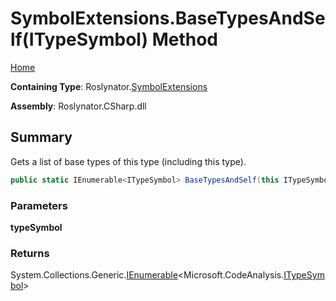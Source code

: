 <a name="_top"></a>

# SymbolExtensions\.BaseTypesAndSelf\(ITypeSymbol\) Method

[Home](../../../README.md#_top)

**Containing Type**: Roslynator\.[SymbolExtensions](../README.md#_top)

**Assembly**: Roslynator\.CSharp\.dll

## Summary

Gets a list of base types of this type \(including this type\)\.

```csharp
public static IEnumerable<ITypeSymbol> BaseTypesAndSelf(this ITypeSymbol typeSymbol)
```

### Parameters

**typeSymbol**

### Returns

System\.Collections\.Generic\.[IEnumerable](https://docs.microsoft.com/en-us/dotnet/api/system.collections.generic.ienumerable-1)\<Microsoft\.CodeAnalysis\.[ITypeSymbol](https://docs.microsoft.com/en-us/dotnet/api/microsoft.codeanalysis.itypesymbol)>

